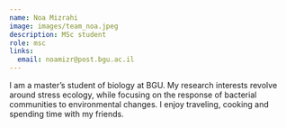 ```yaml
---
name: Noa Mizrahi
image: images/team_noa.jpeg
description: MSc student
role: msc
links:
  email: noamizr@post.bgu.ac.il
---
```


I am a master’s student of biology at BGU. My research interests revolve around stress ecology, while focusing on the response of bacterial communities to environmental changes. I enjoy traveling, cooking and spending time with my friends.
